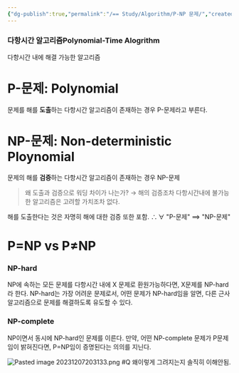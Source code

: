 ```yaml
---
{"dg-publish":true,"permalink":"/== Study/Algorithm/P-NP 문제/","created":"2023-12-07T20:32:40.000+09:00","updated":"2025-01-14T15:33:43.000+09:00"}
---
```



### 다항시간 알고리즘Polynomial-Time Alogrithm
다항시간 내에 해결 가능한 알고리즘

# P-문제: Polynomial
문제를 해를 **도출**하는 다항시간 알고리즘이 존재하는 경우 P-문제라고 부른다.

# NP-문제: Non-deterministic Ploynomial
문제의 해를 **검증**하는 다항시간 알고리즘이 존재하는 경우 NP-문제

>왜 도출과 검증으로 워딩 차이가 나는가?
>$\rightarrow$ 해의 검증조차 다항시간내에 불가능한 알고리즘은 고려할 가치조차 없다.

해를 도출한다는 것은 자명히 해에 대한 검증 또한 포함.
$\therefore \forall$ "P-문제" $\implies$ "NP-문제"

# P=NP vs P≠NP

### NP-hard
NP에 속하는 모든 문제를 다항시간 내에 X 문제로 환원가능하다면, X문제를 NP-hard라 한다.
NP-hard는 가장 어려운 문제로서, 어떤 문제가 NP-hard임을 알면, 다른 근사 알고리즘으로 문제를 해결하도록 유도할 수 있다.

### NP-complete
NP이면서 동시에 NP-hard인 문제를 이른다.
만약, 어떤 NP-complete 문제가 P문제임이 밝혀진다면, P=NP임이 증명된다는 의의를 지닌다.

![Pasted image 20231207203133.png](/img/user/z-Attached%20Files/Pasted%20image%2020231207203133.png)
#Q 왜이렇게 그려지는지 솔직히 이해안됨.